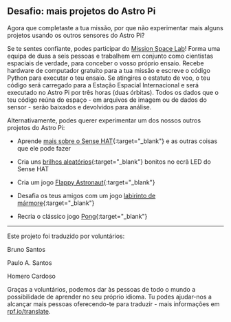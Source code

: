## Desafio: mais projetos do Astro Pi

Agora que completaste a tua missão, por que não experimentar mais alguns projetos usando os outros sensores do Astro Pi?

Se te sentes confiante, podes participar do [Mission Space Lab](https://astro-pi.org/missions/space-lab/)! Forma uma equipa de duas a seis pessoas e trabalhem em conjunto como cientistas espaciais de verdade, para conceber o vosso próprio ensaio. Recebe hardware de computador gratuito para a tua missão e escreve o código Python para executar o teu ensaio. Se atingires o estatuto de voo, o teu código será carregado para a Estação Espacial Internacional e será executado no Astro Pi por três horas (duas órbitas). Todos os dados que o teu código reúna do espaço - em arquivos de imagem ou de dados do sensor - serão baixados e devolvidos para análise.

Alternativamente, podes querer experimentar um dos nossos outros projetos do Astro Pi:

+ Aprende [mais sobre o Sense HAT](https://projects.raspberrypi.org/pt-PT/projects/getting-started-with-the-sense-hat){:target="_blank"} e as outras coisas que ele pode fazer

+ Cria uns [brilhos aleatórios](https://projects.raspberrypi.org/pt-PT/projects/sense-hat-random-sparkles){:target="_blank"} bonitos no ecrã LED do Sense HAT

+ Cria um jogo [Flappy Astronaut](https://projects.raspberrypi.org/pt-PT/projects/flappy-astronaut){:target="_blank"}

+ Desafia os teus amigos com um jogo [labirinto de mármore](https://projects.raspberrypi.org/pt-PT/projects/sense-hat-marble-maze){:target="_blank"}

+ Recria o clássico jogo [Pong](https://projects.raspberrypi.org/pt-PT/projects/sense-hat-pong){:target="_blank"}


***
Este projeto foi traduzido por voluntários:

Bruno Santos

Paulo A. Santos

Homero Cardoso

Graças a voluntários, podemos dar às pessoas de todo o mundo a possibilidade de aprender no seu próprio idioma. Tu podes ajudar-nos a alcançar mais pessoas oferecendo-te para traduzir - mais informações em [rpf.io/translate](https://rpf.io/translate).